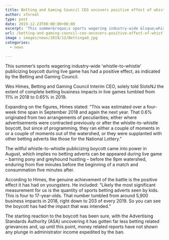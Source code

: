 ```yaml
---
title: Betting and Gaming Council CEO uncovers positive effect of whistle-to-whistle ban
author: xforeal 
type: post
date: 2019-12-23T00:00:00+00:00
excerpt: 'This summer&rsquo;s sports wagering industry-wide &lsquo;whistle-to-whistle&rsquo; publicizing boycott during live game has had a positive effect, as per the Betting and Gaming Council'
url: /betting-and-gaming-council-ceo-uncovers-positive-effect-of-whistle-to-whistle-ban/
image : images/news/2019/12/Bettingad.jpg
categories:
  - news

---
```

This summer’s sports wagering industry-wide ‘whistle-to-whistle’ publicizing boycott during live game has had a positive effect, as indicated by the Betting and Gaming Council.

Wes Himes, Betting and Gaming Council Interim CEO, solely told SlotsNJ the extent of complete betting business impacts in live games tumbled from 11% in 2018 to 0.65% in 2019.

Expanding on the figures, Himes stated: “This was estimated over a four-week time span in September 2018 and again the next year. That 0.6% originated from two arrangements of peculiarities; either where advertisements were contracted previously or after the whistle-to-whistle boycott, but since of programming, they ran either a couple of moments in or a couple of moments out of the watershed, or they were supplanted with other betting adverts like those for the National Lottery.”

The willful whistle-to-whistle publicizing boycott came into power in August, which implies no betting adverts can be appeared during live game – barring pony and greyhound hustling – before the 9pm watershed, enduring from five minutes before the beginning of a match and consummation five minutes after.

According to Himes, the genuine achievement of the battle is the positive effect it has had on youngsters. He included: “Likely the most significant measurement for us is the quantity of sports betting adverts seen by kids. This is four to 17-year-olds. That number tumbled from around 5,900 business impacts in 2018, right down to 203 of every 2019. So you can see the boycott has had the impact that was intended.”

The starting reaction to the boycott has been sure, with the Advertising Standards Authority (ASA) uncovering it has gotten far less betting related grievances and, up until this point, money related reports have not shown any plunge in administrator income expedited by the ban.